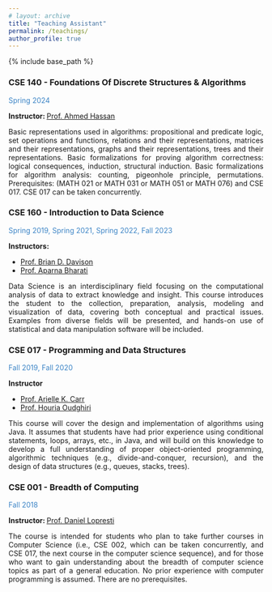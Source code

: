 ```yaml
---
# layout: archive
title: "Teaching Assistant"
permalink: /teachings/
author_profile: true
---
```


{% include base_path %}
<style>
hr { 
  display: block;
  margin-top: 0.5em;
  margin-bottom: 0.5em;
  margin-left: auto;
  margin-right: 40em;
  border-style: inset;
  border-width: 2px;
}
</style>

### CSE 140 - Foundations Of Discrete Structures & Algorithms
<p style="color: #3d85c6;">Spring 2024</p>

<b>Instructor: </b><u><a href="https://engineering.lehigh.edu/faculty/ahmed-hassan">Prof. Ahmed Hassan</a></u><br>

<p style="text-align: justify;">Basic representations used in algorithms: propositional and predicate logic, set operations and functions, relations and their representations, matrices and their representations, graphs and their representations, trees and their representations. Basic formalizations for proving algorithm correctness: logical consequences, induction, structural induction. Basic formalizations for algorithm analysis: counting, pigeonhole principle, permutations. Prerequisites: (MATH 021 or MATH 031 or MATH 051 or MATH 076) and CSE 017. CSE 017 can be taken concurrently.</p>

### CSE 160 - Introduction to Data Science
<p style="color: #3d85c6;">Spring 2019, Spring 2021, Spring 2022, Fall 2023</p>

<b>Instructors:</b>
- <u><a href="https://engineering.lehigh.edu/cse/faculty/724">Prof. Brian D. Davison</a></u>
- <u><a href="https://engineering.lehigh.edu/cse/faculty/44810">Prof. Aparna Bharati</a></u><br>

<p style="text-align: justify;">Data Science is an interdisciplinary field focusing on the computational analysis of data to extract knowledge and insight. This course introduces the student to the collection, preparation, analysis, modeling and visualization of data, covering both conceptual and practical issues. Examples from diverse fields will be presented, and hands-on use of statistical and data manipulation software will be included.</p>

### CSE 017 - Programming and Data Structures 
<p style="color: #3d85c6;">Fall 2019, Fall 2020</p>

<b>Instructor</b>
- <u><a href="https://engineering.lehigh.edu/cse/faculty/3011">Prof. Arielle K. Carr</a></u>
- <u><a href="https://engineering.lehigh.edu/cse/faculty/11326">Prof. Houria Oudghiri</a></u><br>

<p style="text-align: justify;">This course will cover the design and implementation of algorithms using Java.
It assumes that students have had prior experience using conditional statements, loops, arrays, etc., in Java, and will build on this knowledge to develop a full understanding of proper object-oriented programming, algorithmic techniques (e.g., divide-and-conquer, recursion), and the design of data structures (e.g., queues, stacks, trees).</p>

### CSE 001 - Breadth of Computing
<p style="color: #3d85c6;">Fall 2018</p>

<b>Instructor: </b><u><a href="https://engineering.lehigh.edu/cse/faculty/732">Prof. Daniel Lopresti</a></u><br>

<p style="text-align: justify;">The course is intended for students who plan to take further courses in Computer Science (i.e., CSE 002, which can be taken concurrently, and CSE 017, the next course in the computer science sequence), and for those who want to gain understanding about the breadth of computer science topics as part of a general education. No prior experience with computer programming is assumed. There are no prerequisites.</p>
